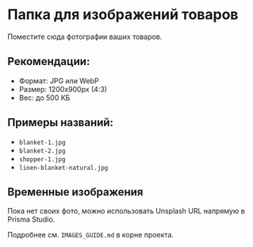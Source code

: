 # Папка для изображений товаров

Поместите сюда фотографии ваших товаров.

## Рекомендации:
- Формат: JPG или WebP
- Размер: 1200x900px (4:3)
- Вес: до 500 КБ

## Примеры названий:
- `blanket-1.jpg`
- `blanket-2.jpg`
- `shopper-1.jpg`
- `linen-blanket-natural.jpg`

## Временные изображения

Пока нет своих фото, можно использовать Unsplash URL напрямую в Prisma Studio.

Подробнее см. `IMAGES_GUIDE.md` в корне проекта.

